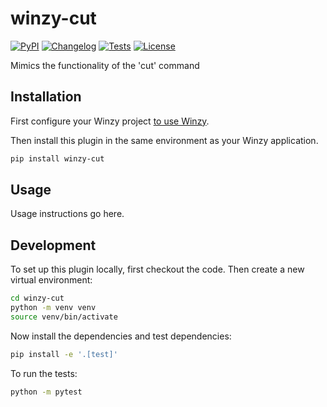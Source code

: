 # winzy-cut

[![PyPI](https://img.shields.io/pypi/v/winzy-cut.svg)](https://pypi.org/project/winzy-cut/)
[![Changelog](https://img.shields.io/github/v/release/sukhbinder/winzy-cut?include_prereleases&label=changelog)](https://github.com/sukhbinder/winzy-cut/releases)
[![Tests](https://github.com/sukhbinder/winzy-cut/workflows/Test/badge.svg)](https://github.com/sukhbinder/winzy-cut/actions?query=workflow%3ATest)
[![License](https://img.shields.io/badge/license-Apache%202.0-blue.svg)](https://github.com/sukhbinder/winzy-cut/blob/main/LICENSE)

Mimics the functionality of the 'cut' command

## Installation

First configure your Winzy project [to use Winzy](https://github.com/sukhbinder/winzy).

Then install this plugin in the same environment as your Winzy application.
```bash
pip install winzy-cut
```
## Usage

Usage instructions go here.

## Development

To set up this plugin locally, first checkout the code. Then create a new virtual environment:
```bash
cd winzy-cut
python -m venv venv
source venv/bin/activate
```
Now install the dependencies and test dependencies:
```bash
pip install -e '.[test]'
```
To run the tests:
```bash
python -m pytest
```
